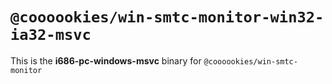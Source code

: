 # `@coooookies/win-smtc-monitor-win32-ia32-msvc`

This is the **i686-pc-windows-msvc** binary for `@coooookies/win-smtc-monitor`
